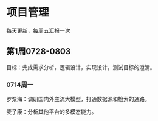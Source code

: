 # 项目管理

每天更新，每周五汇报一次

## 第1周0728-0803

目标：完成需求分析，逻辑设计，实现设计，测试目标的澄清。

### 0714周一

罗粟海：调研国内外主流大模型，打通数据源和检索的通路。

麦子康：分析其他平台的多模态能力。

